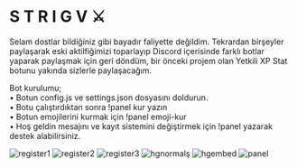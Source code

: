 # S T R I G V ⚔️ 
Selam dostlar bildiğiniz gibi bayadır faliyette değildim. Tekrardan birşeyler paylaşarak eski aktilfiğimizi toparlayıp Discord içerisinde farklı botlar yaparak paylaşmak için geri döndüm, bir önceki projem olan Yetkili XP Stat botunu yakında sizlerle paylaşacağım. 

Bot kurulumu;
<br>
• Botun config.js ve settings.json dosyasını doldurun.
<br>
• Botu çalıştırdıktan sonra !panel kur yazın
<br>
• Botun emojilerini kurmak için !panel emoji-kur
<br>
• Hoş geldin mesajını ve kayıt sistemini değiştirmek için !panel yazarak destek alabilirsiniz.
<br>

![register1](https://user-images.githubusercontent.com/68235392/148105859-807daea6-5dbf-4c5a-a1bc-36e7485f99af.png)
![register2](https://user-images.githubusercontent.com/68235392/148105870-718f7744-5bb6-4742-b262-0497f4856e2b.png)
![register3](https://user-images.githubusercontent.com/68235392/148105874-fc391a60-d4c5-4515-9d61-919ffbc6dd99.png)
![hgnormalş](https://user-images.githubusercontent.com/68235392/148422318-0d4c4c59-3dd4-4f63-b372-5e1e3031467a.png)
![hgembed](https://user-images.githubusercontent.com/68235392/148422329-681d4a7a-7c10-482e-9735-b0e083d6c760.png)
![panel](https://user-images.githubusercontent.com/68235392/148422340-8b728aae-fa0a-42d8-ae4d-622654c439db.png)
